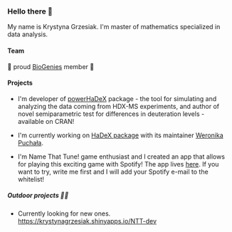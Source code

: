 ### Hello there 👋

My name is Krystyna Grzesiak. I'm master of mathematics specialized in data analysis.

#### Team

:genie: proud [BioGenies](https://github.com/BioGenies) member :genie:

#### Projects

- I'm developer of [powerHaDeX](https://github.com/hadexversum/powerHaDeX) package - the tool for simulating and analyzing the data coming from HDX-MS experiments, and author of novel semiparametric test for differences in deuteration levels - available on CRAN!

- I'm currently working on [HaDeX package](https://github.com/hadexversum/HaDeX) with its maintainer [Weronika Puchała](https://github.com/werpuc).

- I'm Name That Tune! game enthusiast and I created an app that allows for playing this exciting game with Spotify! The app lives [here](https://krystynagrzesiak.shinyapps.io/NTT-dev). If you want to try, write me first and I will add your Spotify e-mail to the whitelist! 

##### Outdoor projects :climbing_woman:

- Currently looking for new ones.
https://krystynagrzesiak.shinyapps.io/NTT-dev
